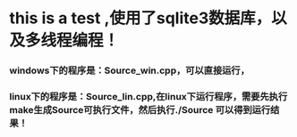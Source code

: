 # this is a test ,使用了sqlite3数据库，以及多线程编程！ 

### windows下的程序是：Source_win.cpp，可以直接运行，

### linux下的程序是：Source_lin.cpp,在linux下运行程序，需要先执行make生成Source可执行文件，然后执行./Source 可以得到运行结果！
